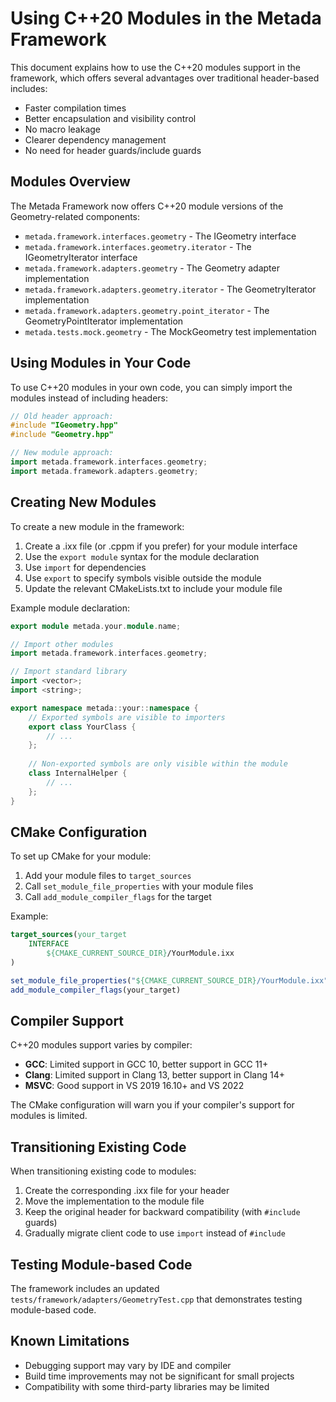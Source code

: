 # Using C++20 Modules in the Metada Framework

This document explains how to use the C++20 modules support in the framework, which offers several advantages over traditional header-based includes:

- Faster compilation times
- Better encapsulation and visibility control
- No macro leakage
- Clearer dependency management
- No need for header guards/include guards

## Modules Overview

The Metada Framework now offers C++20 module versions of the Geometry-related components:

- `metada.framework.interfaces.geometry` - The IGeometry interface
- `metada.framework.interfaces.geometry.iterator` - The IGeometryIterator interface
- `metada.framework.adapters.geometry` - The Geometry adapter implementation
- `metada.framework.adapters.geometry.iterator` - The GeometryIterator implementation
- `metada.framework.adapters.geometry.point_iterator` - The GeometryPointIterator implementation
- `metada.tests.mock.geometry` - The MockGeometry test implementation

## Using Modules in Your Code

To use C++20 modules in your own code, you can simply import the modules instead of including headers:

```cpp
// Old header approach:
#include "IGeometry.hpp"
#include "Geometry.hpp"

// New module approach:
import metada.framework.interfaces.geometry;
import metada.framework.adapters.geometry;
```

## Creating New Modules

To create a new module in the framework:

1. Create a .ixx file (or .cppm if you prefer) for your module interface
2. Use the `export module` syntax for the module declaration
3. Use `import` for dependencies
4. Use `export` to specify symbols visible outside the module
5. Update the relevant CMakeLists.txt to include your module file

Example module declaration:

```cpp
export module metada.your.module.name;

// Import other modules
import metada.framework.interfaces.geometry;

// Import standard library
import <vector>;
import <string>;

export namespace metada::your::namespace {
    // Exported symbols are visible to importers
    export class YourClass {
        // ...
    };
    
    // Non-exported symbols are only visible within the module
    class InternalHelper {
        // ...
    };
}
```

## CMake Configuration

To set up CMake for your module:

1. Add your module files to `target_sources`
2. Call `set_module_file_properties` with your module files
3. Call `add_module_compiler_flags` for the target

Example:

```cmake
target_sources(your_target
    INTERFACE
        ${CMAKE_CURRENT_SOURCE_DIR}/YourModule.ixx
)

set_module_file_properties("${CMAKE_CURRENT_SOURCE_DIR}/YourModule.ixx")
add_module_compiler_flags(your_target)
```

## Compiler Support

C++20 modules support varies by compiler:

- **GCC**: Limited support in GCC 10, better support in GCC 11+
- **Clang**: Limited support in Clang 13, better support in Clang 14+
- **MSVC**: Good support in VS 2019 16.10+ and VS 2022

The CMake configuration will warn you if your compiler's support for modules is limited.

## Transitioning Existing Code

When transitioning existing code to modules:

1. Create the corresponding .ixx file for your header
2. Move the implementation to the module file
3. Keep the original header for backward compatibility (with `#include` guards)
4. Gradually migrate client code to use `import` instead of `#include`

## Testing Module-based Code

The framework includes an updated `tests/framework/adapters/GeometryTest.cpp` that demonstrates testing module-based code.

## Known Limitations

- Debugging support may vary by IDE and compiler
- Build time improvements may not be significant for small projects
- Compatibility with some third-party libraries may be limited 